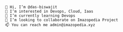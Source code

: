 ﻿

    👋 Hi, I’m @das-biswajit
    👀 I’m interested in Devops, Cloud, Iaas
    🌱 I’m currently learning Devops
    💞️ I’m looking to collaborate on Imazopedia Project
    📫 You can reach me admin@imazopedia.xyz